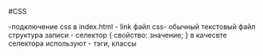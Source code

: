 #CSS

-подключение css в index.html - link
файл css- обычный текстовый файл 
структура записи - селектор { свойство: значение; }
в качесвте селектора используют - тэги, классы

